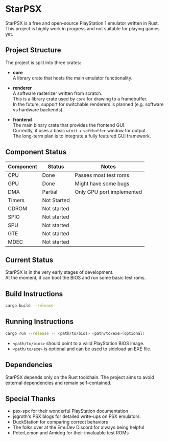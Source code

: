 # StarPSX

StarPSX is a free and open-source PlayStation 1 emulator written in Rust.  
This project is highly work in progress and not suitable for playing games yet.

## Project Structure

The project is split into three crates:

- **core**  
  A library crate that hosts the main emulator functionality.

- **renderer**  
  A software rasterizer written from scratch.  
  This is a library crate used by `core` for drawing to a framebuffer.  
  In the future, support for switchable renderers is planned (e.g. software vs hardware backends).

- **frontend**  
  The main binary crate that provides the frontend GUI.  
  Currently, it uses a basic `winit` + `softbuffer` window for output.  
  The long-term plan is to integrate a fully featured GUI framework.

## Component Status

| Component | Status      | Notes                     |
| --------- | ----------- | ------------------------- |
| CPU       | Done        | Passes most test roms     |
| GPU       | Done        | Might have some bugs      |
| DMA       | Partial     | Only GPU port implemented |
| Timers    | Not Started |                           |
| CDROM     | Not started |                           |
| SPIO      | Not started |                           |
| SPU       | Not started |                           |
| GTE       | Not started |                           |
| MDEC      | Not started |                           |

## Current Status

StarPSX is in the very early stages of development.  
At the moment, it can boot the BIOS and run some basic test roms.

## Build Instructions

```sh
cargo build --release

```

## Running Instructions

```sh
cargo run --release -- <path/to/bios> <path/to/exe>(optional)

```

- `<path/to/bios>` should point to a valid PlayStation BIOS image.
- `<path/to/exe>` is optional and can be used to sideload an EXE file.

## Dependencies

StarPSX depends only on the Rust toolchain.
The project aims to avoid external dependencies and remain self-contained.

## Special Thanks

- psx-spx for their wonderful PlayStation documentation
- jsgroth's PSX blogs for detailed write-ups on PSX emulators.
- DuckStation for comparing correct behaviors
- The folks over at the EmuDev Discord for always being helpful
- PeterLemon and Amidog for their invaluable test ROMs
